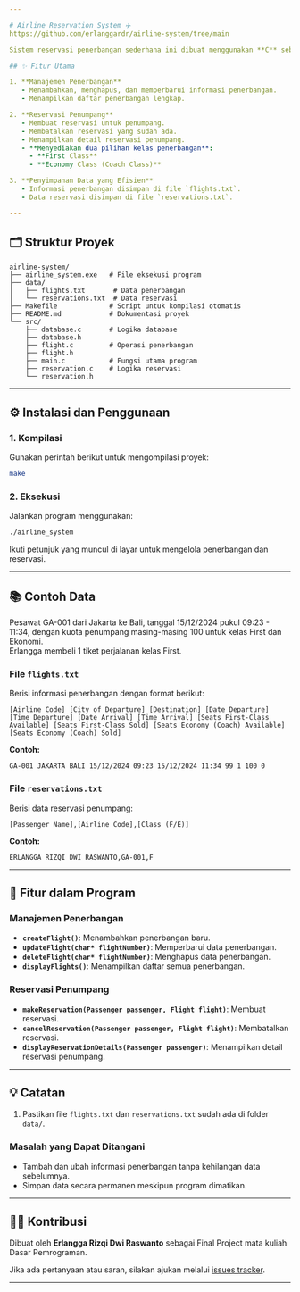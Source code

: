 ```yaml
---

# Airline Reservation System ✈️  
https://github.com/erlanggardr/airline-system/tree/main  

Sistem reservasi penerbangan sederhana ini dibuat menggunakan **C** sebagai tugas Final Project Dasar Pemrograman. Program ini memungkinkan pengelolaan data penerbangan, termasuk reservasi dan pembatalan, dengan penyimpanan data berbasis file teks.  

## ✨ Fitur Utama  

1. **Manajemen Penerbangan**  
   - Menambahkan, menghapus, dan memperbarui informasi penerbangan.  
   - Menampilkan daftar penerbangan lengkap.  

2. **Reservasi Penumpang**  
   - Membuat reservasi untuk penumpang.  
   - Membatalkan reservasi yang sudah ada.  
   - Menampilkan detail reservasi penumpang.  
   - **Menyediakan dua pilihan kelas penerbangan**:  
     - **First Class**  
     - **Economy Class (Coach Class)**

3. **Penyimpanan Data yang Efisien**  
   - Informasi penerbangan disimpan di file `flights.txt`.  
   - Data reservasi disimpan di file `reservations.txt`.  

---
```


## 🗂️ Struktur Proyek  

```
airline-system/
├── airline_system.exe   # File eksekusi program
├── data/
│   ├── flights.txt       # Data penerbangan
│   └── reservations.txt  # Data reservasi
├── Makefile             # Script untuk kompilasi otomatis
├── README.md            # Dokumentasi proyek
└── src/
    ├── database.c       # Logika database
    ├── database.h
    ├── flight.c         # Operasi penerbangan
    ├── flight.h
    ├── main.c           # Fungsi utama program
    ├── reservation.c    # Logika reservasi
    └── reservation.h
```  

---

## ⚙️ Instalasi dan Penggunaan  

### 1. Kompilasi  
Gunakan perintah berikut untuk mengompilasi proyek:  

```bash
make
```  

### 2. Eksekusi  
Jalankan program menggunakan:  

```bash
./airline_system
```  

Ikuti petunjuk yang muncul di layar untuk mengelola penerbangan dan reservasi.  

---

## 📚 Contoh Data  

Pesawat GA-001 dari Jakarta ke Bali, tanggal 15/12/2024 pukul 09:23 - 11:34, dengan kuota penumpang masing-masing 100 untuk kelas First dan Ekonomi.  
Erlangga membeli 1 tiket perjalanan kelas First.  

### File `flights.txt`  
Berisi informasi penerbangan dengan format berikut:  

```plaintext
[Airline Code] [City of Departure] [Destination] [Date Departure] [Time Departure] [Date Arrival] [Time Arrival] [Seats First-Class Available] [Seats First-Class Sold] [Seats Economy (Coach) Available] [Seats Economy (Coach) Sold]
```  

**Contoh:**  
```plaintext
GA-001 JAKARTA BALI 15/12/2024 09:23 15/12/2024 11:34 99 1 100 0
```  

### File `reservations.txt`  
Berisi data reservasi penumpang:  
```plaintext
[Passenger Name],[Airline Code],[Class (F/E)]
```  

**Contoh:**  
```plaintext
ERLANGGA RIZQI DWI RASWANTO,GA-001,F
```  

---

## 🚀 Fitur dalam Program  

### Manajemen Penerbangan  
- **`createFlight()`**: Menambahkan penerbangan baru.  
- **`updateFlight(char* flightNumber)`**: Memperbarui data penerbangan.  
- **`deleteFlight(char* flightNumber)`**: Menghapus data penerbangan.  
- **`displayFlights()`**: Menampilkan daftar semua penerbangan.  

### Reservasi Penumpang  
- **`makeReservation(Passenger passenger, Flight flight)`**: Membuat reservasi.  
- **`cancelReservation(Passenger passenger, Flight flight)`**: Membatalkan reservasi.  
- **`displayReservationDetails(Passenger passenger)`**: Menampilkan detail reservasi penumpang.  

---

## 💡 Catatan  

1. Pastikan file `flights.txt` dan `reservations.txt` sudah ada di folder `data/`.  

### Masalah yang Dapat Ditangani  
- Tambah dan ubah informasi penerbangan tanpa kehilangan data sebelumnya.  
- Simpan data secara permanen meskipun program dimatikan.  

---

## 👨‍💻 Kontribusi  

Dibuat oleh **Erlangga Rizqi Dwi Raswanto** sebagai Final Project mata kuliah Dasar Pemrograman.  

Jika ada pertanyaan atau saran, silakan ajukan melalui
<a href='https://github.com/erlanggardr/airline-system/issues'>issues tracker</a>.  

---  
